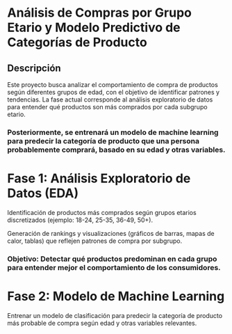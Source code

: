 # Análisis de Compras por Grupo Etario y Modelo Predictivo de Categorías de Producto
## Descripción
Este proyecto busca analizar el comportamiento de compra de productos según diferentes grupos de edad, con el objetivo de identificar patrones y tendencias. 
La fase actual corresponde al análisis exploratorio de datos para entender qué productos son más comprados por cada subgrupo etario.

### Posteriormente, se entrenará un modelo de machine learning para predecir la categoría de producto que una persona probablemente comprará, basado en su edad y otras variables.

# Fase 1: Análisis Exploratorio de Datos (EDA)
Identificación de productos más comprados según grupos etarios discretizados (ejemplo: 18-24, 25-35, 36-49, 50+).

Generación de rankings y visualizaciones (gráficos de barras, mapas de calor, tablas) que reflejen patrones de compra por subgrupo.

### Objetivo: Detectar qué productos predominan en cada grupo para entender mejor el comportamiento de los consumidores.

# Fase 2: Modelo de Machine Learning
Entrenar un modelo de clasificación para predecir la categoría de producto más probable de compra según edad y otras variables relevantes.
